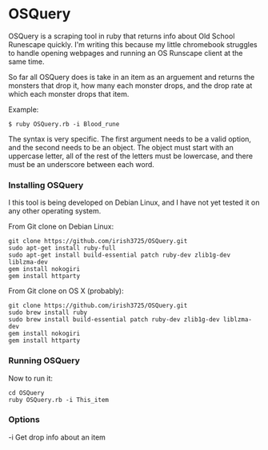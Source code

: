 # OSQuery
OSQuery is a scraping tool in ruby that returns info about Old School Runescape quickly. I'm writing this because my little chromebook struggles to handle opening webpages and running an OS Runscape client at the same time.

So far all OSQuery does is take in an item as an arguement and returns the monsters that drop it, how many each monster drops, and the drop rate at which each monster drops that item.

Example:

    $ ruby OSQuery.rb -i Blood_rune

The syntax is very specific. The first argument needs to be a valid option, and the second needs to be an object. The object must start with an uppercase letter, all of the rest of the letters must be lowercase, and there must be an underscore between each word.

### Installing OSQuery
 
I this tool is being developed on Debian Linux, and I have not yet tested it on any other operating system.

From Git clone on Debian Linux:

    git clone https://github.com/irish3725/OSQuery.git 
    sudo apt-get install ruby-full
    sudo apt-get install build-essential patch ruby-dev zlib1g-dev liblzma-dev
    gem install nokogiri
    gem install httparty

From Git clone on OS X (probably):

    git clone https://github.com/irish3725/OSQuery.git
    sudo brew install ruby
    sudo brew install build-essential patch ruby-dev zlib1g-dev liblzma-dev
    gem install nokogiri
    gem install httparty 

### Running OSQuery

Now to run it:

    cd OSQuery
    ruby OSQuery.rb -i This_item

### Options

-i      Get drop info about an item

